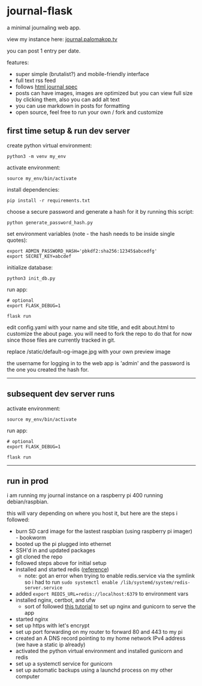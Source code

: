 # journal-flask

a minimal journaling web app.

view my instance here: [journal.palomakop.tv](https://journal.palomakop.tv)

you can post 1 entry per date.

features:
- super simple (brutalist?) and mobile-friendly interface
- full text rss feed
- follows [html journal spec](https://journal.miso.town/)
- posts can have images, images are optimized but you can view full size by clicking them, also you can add alt text
- you can use markdown in posts for formatting
- open source, feel free to run your own / fork and customize

## first time setup & run dev server

create python virtual environment:
```
python3 -m venv my_env
```

activate environment:
```
source my_env/bin/activate
```

install dependencies:
```
pip install -r requirements.txt
```

choose a secure password and generate a hash for it by running this script:
```
python generate_password_hash.py
```

set environment variables (note - the hash needs to be inside single quotes):
```
export ADMIN_PASSWORD_HASH='pbkdf2:sha256:12345$abcedfg'
export SECRET_KEY=abcdef
```

initialize database:
```
python3 init_db.py
```

run app:
```
# optional
export FLASK_DEBUG=1

flask run
```

edit config.yaml with your name and site title, and edit about.html to customize the about page. you will need to fork the repo to do that for now since those files are currently tracked in git.

replace /static/default-og-image.jpg with your own preview image

the username for logging in to the web app is 'admin' and the password is the one you created the hash for.

---

## subsequent dev server runs

activate environment:
```
source my_env/bin/activate
```

run app:
```
# optional
export FLASK_DEBUG=1

flask run
```

---

## run in prod

i am running my journal instance on a raspberry pi 400 running debian/raspbian.

this will vary depending on where you host it, but here are the steps i followed:
- burn SD card image for the lastest raspbian (using raspberry pi imager) - bookworm
- booted up the pi plugged into ethernet
- SSH'd in and updated packages
- git cloned the repo
- followed steps above for initial setup
- installed and started redis ([reference](https://pimylifeup.com/raspberry-pi-redis/))
    - note: got an error when trying to enable redis.service via the symlink so i had to run `sudo systemctl enable /lib/systemd/system/redis-server.service`
- added `export REDIS_URL=redis://localhost:6379` to environment vars
- installed nginx, certbot, and ufw
    - sort of followed [this tutorial](https://medium.com/@kawsarlog/from-flask-to-live-deploying-your-app-with-nginx-gunicorn-ssl-and-custom-domain-1e8b57709fc0) to set up nginx and gunicorn to serve the app
- started nginx
- set up https with let's encrypt
- set up port forwarding on my router to forward 80 and 443 to my pi
- created an A DNS record pointing to my home network IPv4 address (we have a static ip already)
- activated the python virtual environment and installed gunicorn and redis
- set up a systemctl service for gunicorn
- set up automatic backups using a launchd process on my other computer
